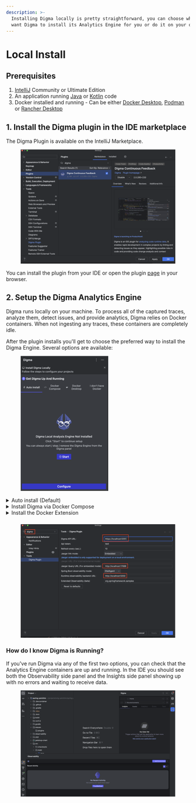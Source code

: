 ```yaml
---
description: >-
  Installing Digma locally is pretty straightforward, you can choose whether you
  want Digma to install its Analytics Engine for you or do it on your own.
---
```


# Local Install

## Prerequisites

1. [IntelliJ](https://www.jetbrains.com/idea/) Community or Ultimate Edition
2. An application running [Java](https://www.java.com/en/) or [Kotlin](https://kotlinlang.org/) code
3. Docker installed and running - Can be either [Docker Desktop](https://www.docker.com/products/docker-desktop/), [Podman](https://podman.io/) or [Rancher Desktop](https://rancherdesktop.io/)&#x20;

## 1. Install the Digma plugin in the IDE marketplace

The Digma Plugin is available on the IntelliJ Marketplace.&#x20;

<figure><img src="../../.gitbook/assets/image (2) (1) (1) (1) (1) (1).png" alt=""><figcaption></figcaption></figure>

You can install the plugin from your IDE or open the plugin [page](https://plugins.jetbrains.com/plugin/19470-digma-continuous-feedback) in your browser. &#x20;

## 2.  Setup the Digma Analytics Engine

Digma runs locally on your machine. To process all of the captured traces, analyze them, detect issues, and provide analytics, Digma relies on Docker containers. When not ingesting any traces, these containers are completely idle.

After the plugin installs you'll get to choose the preferred way to install the Digma Engine.  Several options are available:

<figure><img src="../../.gitbook/assets/image (5) (1) (1).png" alt="" width="240"><figcaption></figcaption></figure>

<details>

<summary>Auto install  (Default)</summary>

This is the default option. After installation, the plugin will try to start the Digme Engine containers on your local Docker environment and will offer clear controls to allow you to `Stop` `Start` or `Remove` it.  The benefit of using this approach is that Digma will be able to also update the Engine automatically when a new release becomes available.&#x20;

![](<../../.gitbook/assets/image (4) (1) (1) (1).png>)

</details>

<details>

<summary>Install Digma via Docker Compose</summary>

You can simply install Digma yourself using the Docker Compose file.&#x20;

Simply select the `Docker Compose` tab from the onboarding page and follow the instructions to download the Docker Compose file and run it locally.

![](<../../.gitbook/assets/image (6).png>)

Notice that you can use this method to deploy to other Docker platforms Both Rancher Desktop and Podman support the Docker Compose spec so you can use [Rancher Compose](https://rancher.com/docs/rancher/v1.6/en/cattle/rancher-compose/) or  [Podman Compose ](https://docs.podman.io/en/latest/markdown/podman-compose.1.html)respectively. &#x20;

</details>

<details>

<summary>Install the Docker Extension</summary>

Digma also comes bundled as a Docker Extension. If you're using Docker Desktop you can deploy the Digma Engine straight from the Docker Extensions Marketplace. The benefit is that the Engine will run in its own system space and will not create any confusion with the rest of the containers you may be running for other use cases.

You can install the Digma Extension from the Docker Marketplace or by visiting the [extension page](https://hub.docker.com/extensions/digmaai/digma-docker-extension).&#x20;

</details>



###

<figure><img src="../../.gitbook/assets/image (5).png" alt=""><figcaption></figcaption></figure>

### How do I know Digma is Running?

If you've run Digma via any of the first two options, you can check that the Analytics Engine containers are up and running. In the IDE you should see both the Observability side panel and the Insights side panel showing up with no errors and waiting to receive data.

<figure><img src="../../.gitbook/assets/image (5) (1).png" alt=""><figcaption></figcaption></figure>



